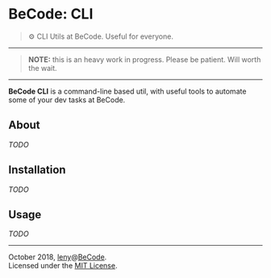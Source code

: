 # BeCode: CLI

> ⚙️ CLI Utils at BeCode. Useful for everyone.

* * *

> **NOTE:** this is an heavy work in progress. Please be patient. Will worth the wait.

* * *

**BeCode CLI** is a command-line based util, with useful tools to automate some of your dev tasks at BeCode.

## About

*TODO*

## Installation

*TODO*

## Usage

*TODO*

* * *

October 2018, [leny](https://leny.me)@[BeCode](https://becode.org).  
Licensed under the [MIT License](./LICENSE).
